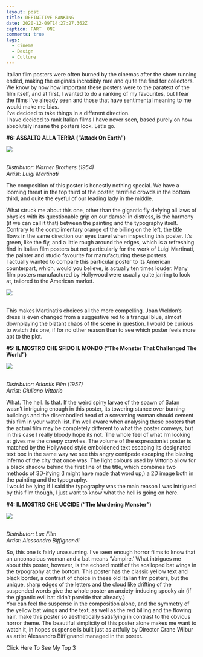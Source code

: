 ```yaml
---
layout: post
title: DEFINITIVE RANKING
date: 2020-12-09T14:27:27.362Z
caption: PART  ONE
comments: true
tags:
  - Cinema
  - Design
  - Culture
---
```

Italian film posters were often burned by the cinemas after the show running ended, making the originals incredibly rare and quite the find for collectors. We know by now how important these posters were to the paratext of the film itself, and at first, I wanted to do a ranking of my favourites, but I fear the films I’ve already seen and those that have sentimental meaning to me would make me bias.\
I’ve decided to take things in a different direction.\
I have decided to rank Italian films I have never seen, based purely on how absolutely insane the posters look. Let’s go.

**\#6: ASSALTO ALLA TERRA (“Attack On Earth”)**

![](../uploads/locandina.jpg)

\
*Distributor: Warner Brothers (1954)*\
*Artist: Luigi Martinati*

The composition of this poster is honestly nothing special. We have a looming threat in the top third of the poster, terrified crowds in the bottom third, and quite the eyeful of our leading lady in the middle.

What struck me about this one, other than the gigantic fly defying all laws of physics with its questionable grip on our damsel in distress, is the harmony (if we can call it that) between the painting and the typography itself. Contrary to the complimentary orange of the billing on the left, the title flows in the same direction our eyes travel when inspecting this poster. It’s green, like the fly, and a little rough around the edges, which is a refreshing find in Italian film posters but not particularly for the work of Luigi Martinati, the painter and studio favourite for manufacturing these posters.\
I actually wanted to compare this particular poster to its American counterpart, which, would you believe, is actually ten times louder. Many film posters manufactured by Hollywood were usually quite jarring to look at, tailored to the American market.

![](../uploads/themhrws.jpg)

\
This makes Martinati’s choices all the more compelling. Joan Weldon’s dress is even changed from a suggestive red to a tranquil blue, almost downplaying the blatant chaos of the scene in question. I would be curious to watch this one, if for no other reason than to see which poster feels more apt to the plot.

**\#5: IL MOSTRO CHE SFIDO IL MONDO (“The Monster That Challenged The World”)**

![](../uploads/gettyimages-1137145816-1024x1024.jpg)

\
*Distributor: Atlantis Film (1957)*\
*Artist: Giuliano Vittorio*

What. The hell. Is that. If the weird spiny larvae of the spawn of Satan wasn’t intriguing enough in this poster, its towering stance over burning buildings and the disembodied head of a screaming woman should cement this film in your watch list. I’m well aware when analysing these posters that the actual film may be completely different to what the poster conveys, but in this case I really bloody hope its not. The whole feel of what I’m looking at gives me the creepy crawlies. The volume of the expressionist poster is matched by the Hollywood style emboldened text escaping its designated text box in the same way we see this angry centipede escaping the blazing inferno of the city that once was. The light colours used by Vittorio allow for a black shadow behind the first line of the title, which combines two methods of 3D-ifying (I might have made that word up,) a 2D image both in the painting and the typography.\
I would be lying if I said the typography was the main reason I was intrigued by this film though, I just want to know what the hell is going on here.

**\#4: IL MOSTRO CHE UCCIDE (“The Murdering Monster”)**

![](../uploads/ms03-2.webp)

\
*Distributor: Lux Film*\
*Artist: Alessandro Biffignandi*

So, this one is fairly unassuming. I’ve seen enough horror films to know that an unconscious woman and a bat means ‘Vampire.’ What intrigues me about this poster, however, is the echoed motif of the scalloped bat wings in the typography at the bottom. This poster has the classic yellow text and black border, a contrast of choice in these old Italian film posters, but the unique, sharp edges of the letters and the cloud like drifting of the suspended words give the whole poster an anxiety-inducing spooky air (if the gigantic evil bat didn’t provide that already.)\
You can feel the suspense in the composition alone, and the symmetry of the yellow bat wings and the text, as well as the red billing and the flowing hair, make this poster so aesthetically satisfying in contrast to the obvious horror theme. The beautiful simplicity of this poster alone makes me want to watch it, in hopes suspense is built just as artfully by Director Crane Wilbur as artist Alessandro Biffignandi managed in the poster.

Click Here To See My Top 3